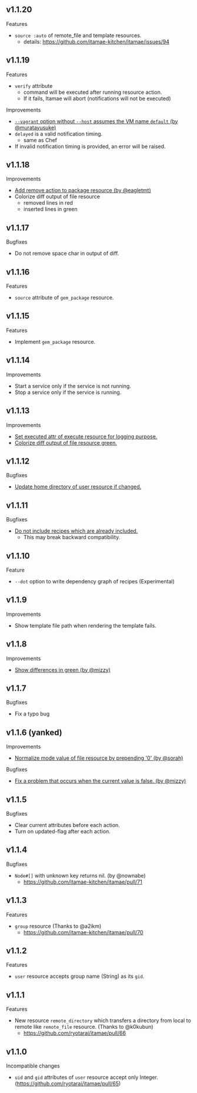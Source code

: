 ## v1.1.20

Features

- `source :auto` of remote_file and template resources.
  - details: https://github.com/itamae-kitchen/itamae/issues/94

## v1.1.19

Features

- `verify` attribute
  - command will be executed after running resource action.
  - If it fails, Itamae will abort (notifications will not be executed)

Improvements

- [`--vagrant` option without `--host` assumes the VM name `default` (by @muratayusuke)](https://github.com/itamae-kitchen/itamae/pull/91)
- `delayed` is a valid notification timing.
  - same as Chef
- If invalid notification timing is provided, an error will be raised.

## v1.1.18

Improvements

- [Add remove action to package resource (by @eagletmt)](https://github.com/itamae-kitchen/itamae/pull/92)
- Colorize diff output of file resource
  - removed lines in red
  - inserted lines in green

## v1.1.17

Bugfixes

- Do not remove space char in output of diff.

## v1.1.16

Features

- `source` attribute of `gem_package` resource.

## v1.1.15

Features

- Implement `gem_package` resource.

## v1.1.14

Improvements

- Start a service only if the service is not running.
- Stop a service only if the service is running.

## v1.1.13

Improvements

- [Set executed attr of execute resource for logging purpose.](https://github.com/itamae-kitchen/itamae/pull/86)
- [Colorize diff output of file resource green.](https://github.com/itamae-kitchen/itamae/pull/87)

## v1.1.12

Bugfixes

- [Update home directory of user resource if changed.](https://github.com/itamae-kitchen/itamae/commit/0b5ad5245af8a7849d36d0598f06b7adb9ac025a)

## v1.1.11

Bugfixes

- [Do not include recipes which are already included.](https://github.com/itamae-kitchen/itamae/pull/85)
    - This may break backward compatibility.

## v1.1.10

Feature

- `--dot` option to write dependency graph of recipes (Experimental)

## v1.1.9

Improvements

- Show template file path when rendering the template fails.

## v1.1.8

Improvements

- [Show differences in green (by @mizzy)](https://github.com/itamae-kitchen/itamae/pull/82)

## v1.1.7

Bugfixes

- Fix a typo bug

## v1.1.6 (yanked)

Improvements

- [Normalize mode value of file resource by prepending '0' (by @sorah)](https://github.com/itamae-kitchen/itamae/pull/76)

Bugfixes

- [Fix a problem that occurs when the current value is false. (by @mizzy)](https://github.com/itamae-kitchen/itamae/pull/75)

## v1.1.5

Bugfixes

- Clear current attributes before each action.
- Turn on updated-flag after each action.

## v1.1.4

Bugfixes

- `Node#[]` with unknown key returns nil. (by @nownabe)
  - https://github.com/itamae-kitchen/itamae/pull/71

## v1.1.3

Features

- `group` resource (Thanks to @a2ikm)
  - https://github.com/itamae-kitchen/itamae/pull/70

## v1.1.2

Features

- `user` resource accepts group name (String) as its `gid`.

## v1.1.1

Features

- New resource `remote_directory` which transfers a directory from local to remote like `remote_file` resource. (Thanks to @k0kubun)
  - https://github.com/ryotarai/itamae/pull/66

## v1.1.0

Incompatible changes

- `uid` and `gid` attributes of `user` resource accept only Integer. (https://github.com/ryotarai/itamae/pull/65)

